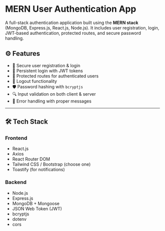 # MERN User Authentication App

A full-stack authentication application built using the **MERN stack** (MongoDB, Express.js, React.js, Node.js). It includes user registration, login, JWT-based authentication, protected routes, and secure password handling.


## ⚙️ Features

- 🔐 Secure user registration & login
- 🔁 Persistent login with JWT tokens
- 👤 Protected routes for authenticated users
- 🧾 Logout functionality
- 🛡️ Password hashing with `bcryptjs`
- 🔍 Input validation on both client & server
- 🚫 Error handling with proper messages

---

## 🛠️ Tech Stack

### Frontend
- React.js
- Axios
- React Router DOM
- Tailwind CSS / Bootstrap (choose one)
- Toastify (for notifications)

### Backend
- Node.js
- Express.js
- MongoDB + Mongoose
- JSON Web Token (JWT)
- bcryptjs
- dotenv
- cors




